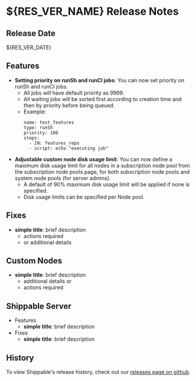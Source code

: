 # ${RES_VER_NAME} Release Notes

## Release Date
${RES_VER_DATE}

## Features
  - **Setting priority on runSh and runCI jobs**: You can now set priority on runSh and runCI jobs.
      - All jobs will have default priority as 9999.
      - All waiting jobs will be sorted first according to creation time and then by priority before being queued.
      - Example:
        ```
        name: test_features
        type: runSh
        priority: 100
        steps:
          - IN: features_repo
          - script: echo "executing job"
        ```
  - **Adjustable custom node disk usage limit**: You can now define a maximum disk usage limit for all nodes in a subscription node pool from the subscription node pools page, for both subscription node pools and system node pools (for server admins). 
      - A default of 90% maximum disk usage limit will be applied if none is specified.
      - Disk usage limits can be specified per Node pool.

## Fixes
  - **simple title**: brief description
      - actions required
      - or additional details

## Custom Nodes
  - **simple title**: brief description
      - additional details or
      - actions required

## Shippable Server

  - Features
      - **simple title**: brief description
  - Fixes
      - **simple title**: brief description

## History

To view Shippable's release history, check out our [releases page on github](https://github.com/Shippable/admiral/releases).
